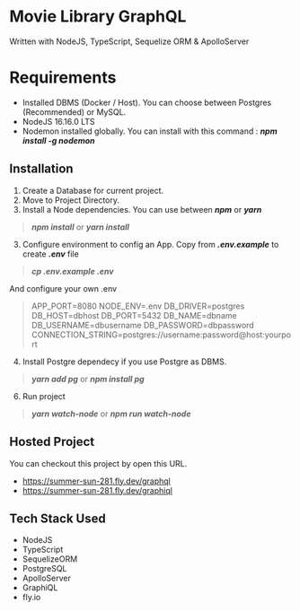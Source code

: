 # Movie Library GraphQL

Written with NodeJS, TypeScript, Sequelize ORM & ApolloServer

# Requirements

- Installed DBMS (Docker / Host). You can choose between Postgres (Recommended) or MySQL.
- NodeJS 16.16.0 LTS
- Nodemon installed globally. You can install with this command : **_npm install -g nodemon_**

## Installation

1.  Create a Database for current project.
2.  Move to Project Directory.
3.  Install a Node dependencies. You can use between **_npm_** or **_yarn_**

> **_npm install_** or **_yarn install_**

3.  Configure environment to config an App. Copy from **_.env.example_** to create **_.env_** file

> **_cp .env.example .env_**

And configure your own .env

> APP_PORT=8080
> NODE_ENV=.env
> DB_DRIVER=postgres
> DB_HOST=dbhost
> DB_PORT=5432
> DB_NAME=dbname
> DB_USERNAME=dbusername
> DB_PASSWORD=dbpassword
> CONNECTION_STRING=postgres://username:password@host:yourport

4.  Install Postgre dependecy if you use Postgre as DBMS.

> **_yarn add pg_** or **_npm install pg_**

6.  Run project

> **_yarn watch-node_** or **_npm run watch-node_**

## Hosted Project

You can checkout this project by open this URL.

- https://summer-sun-281.fly.dev/graphql
- https://summer-sun-281.fly.dev/graphiql

## Tech Stack Used

- NodeJS
- TypeScript
- SequelizeORM
- PostgreSQL
- ApolloServer
- GraphiQL
- fly.io
